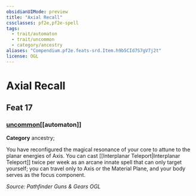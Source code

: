 ```yaml
---
obsidianUIMode: preview
title: "Axial Recall"
cssclasses: pf2e,pf2e-spell
tags:
  - trait/automaton
  - trait/uncommon
  - category/ancestry
aliases: "Compendium.pf2e.feats-srd.Item.h9b5CId7S7gV7j2t"
license: OGL
---
```

# Axial Recall
## Feat 17
### [uncommon](uncommon "Uncommon Rarity Trait")[[automaton]]

**Category** ancestry; 




You have reconfigured the magical resonance of your core to attune to the planar energies of Axis. You can cast [[Interplanar Teleport|Interplanar Teleport]] twice per week as an arcane innate spell that can only target yourself; you can travel only to Axis or the Material Plane, and your body serves as the focus component.

*Source: Pathfinder Guns & Gears*
*OGL*